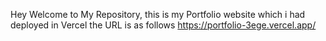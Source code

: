 Hey Welcome to My Repository, this is my Portfolio website which i had deployed in Vercel the URL is as follows https://portfolio-3ege.vercel.app/
